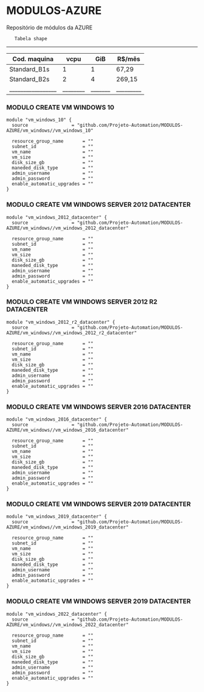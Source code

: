 # MODULOS-AZURE
Repositório de módulos da AZURE

       Tabela shape
 ______________________________________________
 |  Cod. maquina   |  vcpu  |  GiB  |  R$/mês |
 | --------------- |------- | ----- | ------- |
 | Standard_B1s    | 1      | 1     |  67,29  |
 | Standard_B2s    | 2      | 4     | 269,15  |
 |_________________|________|_______|_________|

### MODULO CREATE VM WINDOWS 10
```
module "vm_windows_10" {
  source                = "github.com/Projeto-Automation/MODULOS-AZURE/vm_windows//vm_windows_10"

  resource_group_name       = ""
  subnet_id                 = ""
  vm_name                   = ""
  vm_size                   = ""
  disk_size_gb              = ""
  maneded_disk_type         = ""
  admin_username            = ""
  admin_password            = ""
  enable_automatic_upgrades = ""
}
```

### MODULO CREATE VM WINDOWS SERVER 2012 DATACENTER
```
module "vm_windows_2012_datacenter" {
  source                = "github.com/Projeto-Automation/MODULOS-AZURE/vm_windows//vm_windows_2012_datacenter"

  resource_group_name       = ""
  subnet_id                 = ""
  vm_name                   = ""
  vm_size                   = ""
  disk_size_gb              = ""
  maneded_disk_type         = ""
  admin_username            = ""
  admin_password            = ""
  enable_automatic_upgrades = ""
}
```

### MODULO CREATE VM WINDOWS SERVER 2012 R2 DATACENTER
```
module "vm_windows_2012_r2_datacenter" {
  source                = "github.com/Projeto-Automation/MODULOS-AZURE/vm_windows//vm_windows_2012_r2_datacenter"

  resource_group_name       = ""
  subnet_id                 = ""
  vm_name                   = ""
  vm_size                   = ""
  disk_size_gb              = ""
  maneded_disk_type         = ""
  admin_username            = ""
  admin_password            = ""
  enable_automatic_upgrades = ""
}
```

### MODULO CREATE VM WINDOWS SERVER 2016 DATACENTER
```
module "vm_windows_2016_datacenter" {
  source                = "github.com/Projeto-Automation/MODULOS-AZURE/vm_windows//vm_windows_2016_datacenter"

  resource_group_name       = ""
  subnet_id                 = ""
  vm_name                   = ""
  vm_size                   = ""
  disk_size_gb              = ""
  maneded_disk_type         = ""
  admin_username            = ""
  admin_password            = ""
  enable_automatic_upgrades = ""
}
```

### MODULO CREATE VM WINDOWS SERVER 2019 DATACENTER
```
module "vm_windows_2019_datacenter" {
  source                = "github.com/Projeto-Automation/MODULOS-AZURE/vm_windows//vm_windows_2019_datacenter"

  resource_group_name       = ""
  subnet_id                 = ""
  vm_name                   = ""
  vm_size                   = ""
  disk_size_gb              = ""
  maneded_disk_type         = ""
  admin_username            = ""
  admin_password            = ""
  enable_automatic_upgrades = ""
}
```

### MODULO CREATE VM WINDOWS SERVER 2019 DATACENTER
```
module "vm_windows_2022_datacenter" {
  source                = "github.com/Projeto-Automation/MODULOS-AZURE/vm_windows//vm_windows_2022_datacenter"

  resource_group_name       = ""
  subnet_id                 = ""
  vm_name                   = ""
  vm_size                   = ""
  disk_size_gb              = ""
  maneded_disk_type         = ""
  admin_username            = ""
  admin_password            = ""
  enable_automatic_upgrades = ""
}
```